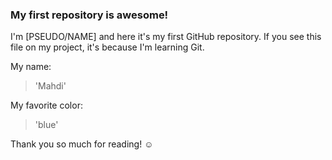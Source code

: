 ### My first repository is awesome!

I'm [PSEUDO/NAME] and here it's my first GitHub repository.
If you see this file on my project, it's because I'm learning Git.

My name:

> 'Mahdi'
 
My favorite color:

> 'blue'

Thank you so much for reading! ☺